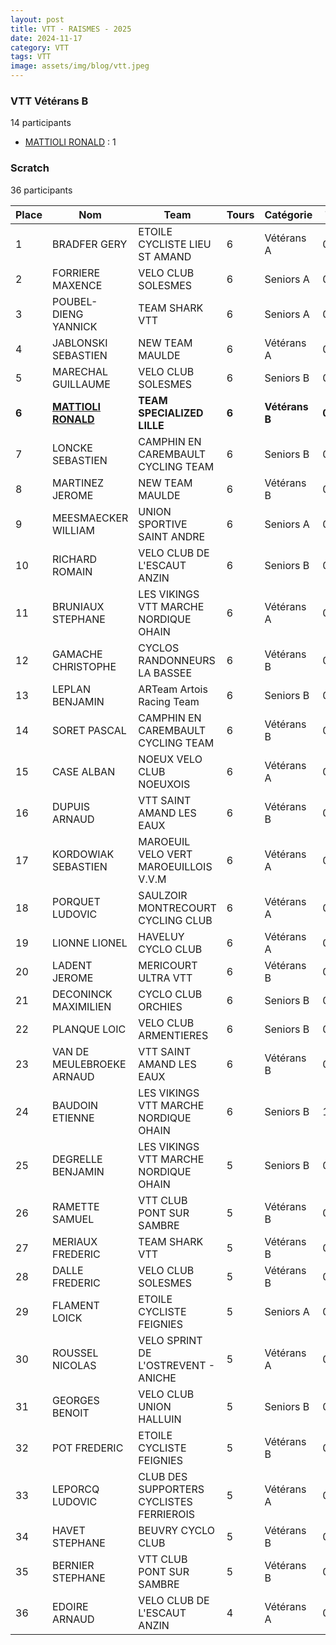 ```yaml
---
layout: post
title: VTT - RAISMES - 2025
date: 2024-11-17
category: VTT
tags: VTT
image: assets/img/blog/vtt.jpeg
---
```


### VTT Vétérans B
14 participants
- [MATTIOLI RONALD](https://teamspecializedlille.github.io/coureurs/mattiolironald) : 1

### Scratch
36 participants

| Place | Nom | Team | Tours | Catégorie | Temps |
|---|---|---|---|---|---|
| 1 | BRADFER GERY | ETOILE CYCLISTE LIEU ST AMAND | 6 | Vétérans A | 0:49:10 | 
| 2 | FORRIERE MAXENCE | VELO CLUB SOLESMES | 6 | Seniors A | 0:50:9 | 
| 3 | POUBEL-DIENG YANNICK | TEAM SHARK VTT | 6 | Seniors A | 0:51:20 | 
| 4 | JABLONSKI SEBASTIEN | NEW TEAM MAULDE | 6 | Vétérans A | 0:52:23 | 
| 5 | MARECHAL GUILLAUME | VELO CLUB SOLESMES | 6 | Seniors B | 0:52:38 | 
| **6** | **[MATTIOLI RONALD](https://teamspecializedlille.github.io/coureurs/mattiolironald)** | **TEAM SPECIALIZED LILLE** | **6** | **Vétérans B** | **0:52:52** | 
| 7 | LONCKE SEBASTIEN | CAMPHIN EN CAREMBAULT CYCLING TEAM | 6 | Seniors B | 0:53:0 | 
| 8 | MARTINEZ JEROME | NEW TEAM MAULDE | 6 | Vétérans B | 0:53:1 | 
| 9 | MEESMAECKER WILLIAM | UNION SPORTIVE SAINT ANDRE | 6 | Seniors A | 0:53:31 | 
| 10 | RICHARD ROMAIN | VELO CLUB DE L'ESCAUT ANZIN | 6 | Seniors B | 0:53:45 | 
| 11 | BRUNIAUX STEPHANE | LES VIKINGS VTT MARCHE NORDIQUE OHAIN | 6 | Vétérans A | 0:54:5 | 
| 12 | GAMACHE CHRISTOPHE | CYCLOS RANDONNEURS LA BASSEE | 6 | Vétérans B | 0:54:31 | 
| 13 | LEPLAN BENJAMIN | ARTeam Artois Racing Team | 6 | Seniors B | 0:54:45 | 
| 14 | SORET PASCAL | CAMPHIN EN CAREMBAULT CYCLING TEAM | 6 | Vétérans B | 0:54:47 | 
| 15 | CASE ALBAN | NOEUX VELO CLUB NOEUXOIS | 6 | Vétérans A | 0:55:29 | 
| 16 | DUPUIS ARNAUD | VTT SAINT AMAND LES EAUX | 6 | Vétérans B | 0:57:18 | 
| 17 | KORDOWIAK SEBASTIEN | MAROEUIL VELO VERT MAROEUILLOIS V.V.M | 6 | Vétérans A | 0:58:7 | 
| 18 | PORQUET LUDOVIC | SAULZOIR MONTRECOURT CYCLING CLUB | 6 | Vétérans A | 0:58:19 | 
| 19 | LIONNE LIONEL | HAVELUY CYCLO CLUB | 6 | Vétérans A | 0:58:57 | 
| 20 | LADENT JEROME | MERICOURT ULTRA VTT | 6 | Vétérans B | 0:58:59 | 
| 21 | DECONINCK MAXIMILIEN | CYCLO CLUB ORCHIES | 6 | Seniors B | 0:59:0 | 
| 22 | PLANQUE LOIC | VELO CLUB ARMENTIERES | 6 | Seniors B | 0:59:33 | 
| 23 | VAN DE MEULEBROEKE ARNAUD | VTT SAINT AMAND LES EAUX | 6 | Vétérans B | 0:59:43 | 
| 24 | BAUDOIN ETIENNE | LES VIKINGS VTT MARCHE NORDIQUE OHAIN | 6 | Seniors B | 1:0:55 | 
| 25 | DEGRELLE BENJAMIN | LES VIKINGS VTT MARCHE NORDIQUE OHAIN | 5 | Seniors B | 0:49:41 | 
| 26 | RAMETTE SAMUEL | VTT  CLUB PONT SUR SAMBRE | 5 | Vétérans B | 0:50:8 | 
| 27 | MERIAUX FREDERIC | TEAM SHARK VTT | 5 | Vétérans B | 0:50:47 | 
| 28 | DALLE FREDERIC | VELO CLUB SOLESMES | 5 | Vétérans B | 0:50:55 | 
| 29 | FLAMENT LOICK | ETOILE CYCLISTE FEIGNIES | 5 | Seniors A | 0:51:52 | 
| 30 | ROUSSEL NICOLAS | VELO SPRINT DE L'OSTREVENT - ANICHE | 5 | Vétérans A | 0:52:1 | 
| 31 | GEORGES BENOIT | VELO CLUB UNION HALLUIN | 5 | Seniors B | 0:52:26 | 
| 32 | POT FREDERIC | ETOILE CYCLISTE FEIGNIES | 5 | Vétérans B | 0:54:7 | 
| 33 | LEPORCQ LUDOVIC | CLUB DES SUPPORTERS CYCLISTES FERRIEROIS | 5 | Vétérans A | 0:55:54 | 
| 34 | HAVET STEPHANE | BEUVRY CYCLO CLUB | 5 | Vétérans B | 0:56:23 | 
| 35 | BERNIER STEPHANE | VTT  CLUB PONT SUR SAMBRE | 5 | Vétérans B | 0:57:10 | 
| 36 | EDOIRE ARNAUD | VELO CLUB DE L'ESCAUT ANZIN | 4 | Vétérans A | 0:50:27 | 
